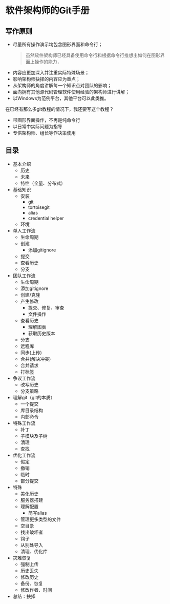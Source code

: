 # 软件架构师的Git手册

## 写作原则

* 尽量所有操作演示均包含图形界面和命令行；
  > 虽然软件架构师已经具备使用命令行和根据命令行推想出如何在图形界面上操作的能力，
* 内容应更加深入并注重实际特殊场景；
* 影响架构师抉择的内容应为重点；
* 从架构师的角度讲解每一个知识点对团队的影响；
* 面向拥有其他源代码管理软件使用经验的架构师进行讲解；
* 以Windows为范例平台，其他平台可以此类推。


在已经有那么多git教程的情况下，我还要写这个教程？

* 带图形界面操作，不再是纯命令行
* 以日常中实际问题为指导
* 专供架构师、组长等作决策使用

## 目录

* 基本介绍
  * 历史
  * 未来
  * 特性（全量、分布式）
* 基础知识
  * 安装
    * git
    * tortoisegit
    * alias
    * credential helper
  * 环境
* 单人工作流
  * 生命周期
  * 创建
    * 添加gitignore
  * 提交
  * 查看历史
  * 分支
* 团队工作流
  * 生命周期
  * 添加gitignore
  * 创建/克隆
  * 产生修改
    * 提交、修复、审查
    * 文件操作
  * 查看历史
    * 理解图表
    * 获取历史版本
  * 分支
  * 远程库
  * 同步(上传)
  * 合并(解决冲突)
  * 合并请求
  * 打标签
* 争议工作流
  * 改写历史
  * 分支策略
* 理解git（git的本质）
  * 一个提交
  * 库目录结构
  * 内部命令
* 特殊工作流
  * 补丁
  * 子模块及子树
  * 清理
  * 查找
* 优化工作流
  * 假定
  * 撤销
  * 临时
  * 部分提交
* 特殊
  * 美化历史
  * 服务器搭建
  * 理解配置
    * 简写alias
  * 管理更多类型的文件
  * 空目录
  * 找出破坏者
  * 钩子
  * 从别处导入
  * 清理、优化库
* 灾难恢复
  * 强制上传
  * 历史丢失
  * 修改历史
  * 备份、恢复
  * 修改作者、时间
* 总结：抉择
